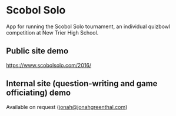 # Scobol Solo
App for running the Scobol Solo tournament, an individual quizbowl competition at New Trier High School.

## Public site demo
https://www.scobolsolo.com/2016/

## Internal site (question-writing and game officiating) demo
Available on request (jonah@jonahgreenthal.com)
